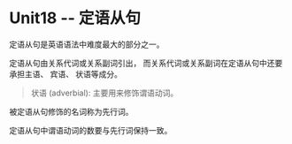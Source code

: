 # Unit18 -- 定语从句

定语从句是英语语法中难度最大的部分之一。

定语从句由关系代词或关系副词引出， 而关系代词或关系副词在定语从句中还要承担主语、 宾语、 状语等成分。

> 状语 (adverbial): 主要用来修饰谓语动词。

被定语从句修饰的名词称为先行词。

定语从句中谓语动词的数要与先行词保持一致。


